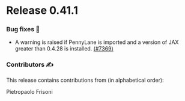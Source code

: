 
# Release 0.41.1

<h3>Bug fixes 🐛</h3>

* A warning is raised if PennyLane is imported and a version of JAX greater than 0.4.28 is installed.
  [(#7369)](https://github.com/PennyLaneAI/pennylane/pull/7369)

<h3>Contributors ✍️</h3>

This release contains contributions from (in alphabetical order):

Pietropaolo Frisoni